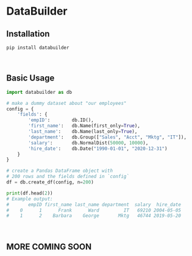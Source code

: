# DataBuilder

## Installation

```
pip install databuilder
```

<br>

## Basic Usage

```python
import databuilder as db

# make a dummy dataset about "our employees"
config = {
    'fields': {
        'empID':        db.ID(),
        'first_name':   db.Name(first_only=True),
        'last_name':    db.Name(last_only=True),
        'department':   db.Group(["Sales", "Acct", "Mktg", "IT"]),
        'salary':       db.NormalDist(50000, 10000),
        'hire_date':    db.Date("1990-01-01", "2020-12-31")
    }
}

# create a Pandas DataFrame object with 
# 200 rows and the fields defined in `config`
df = db.create_df(config, n=200)

print(df.head(2))
# Example output:
#       empID first_name last_name department  salary  hire_date
#    0      1      Frank      Ward         IT   69210 2004-05-05
#    1      2    Barbara    George       Mktg   46744 2019-05-20
```

<br>

## MORE COMING SOON

<!-- ## API

### Fields

Quick ref
* see this README for more info
* use the built-in help

### Options -->